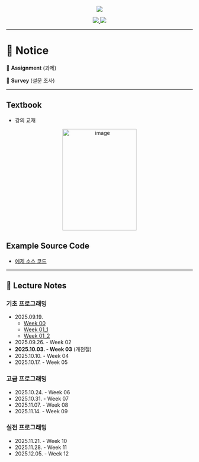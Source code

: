 <p align='center'>
    <img src="https://capsule-render.vercel.app/api?type=waving&color=auto&height=300&section=header&text=Basic&fontSize=90&animation=fadeIn&fontAlignY=38&desc=15:30%20~%2017:20%20on%20Fridays&descAlignY=51&descAlign=51"/>
</p>

<p align='center'>
  <a href="https://github.com/JSeong2024/2025-MYPAUL-PYTHONEDU/tree/main">
    <img src="https://img.shields.io/badge/Go%20To%20Back-F3EC69?&style=for-the-badge&&logoColor=white"/>
  </a>
  <a href="https://github.com/JSeong2024/2025-MYPAUL-PYTHONEDU/tree/main/PYTHON-2025-09/Intermediate">
    <img src="https://img.shields.io/badge/Intermediate-A676E6?&style=for-the-badge&&logoColor=white"/>
  </a>
</p>

---
# 📢 Notice
📝 **Assignment** (과제)

📑 **Survey** (설문 조사)

---

## Textbook
- 강의 교재
<P align='center'>
    <a href="https://www.hanbit.co.kr/store/books/look.php?p_code=B7132069963">
        <img width="200" height="273" alt="image" src="https://github.com/user-attachments/assets/e827753a-6715-400b-bdca-574b1f18146d"/>
    </a>
</P>

## Example Source Code
- [예제 소스 코드](https://www.hanbit.co.kr/support/supplement_survey.html?pcode=B7132069963)

---

## 📔 Lecture Notes
### 기초 프로그래밍
- 2025.09.19.
  - [Week 00](https://github.com/JSeong2024/2025-MYPAUL-PYTHONEDU/blob/main/PYTHON-2025-09/Basic/Lecture/Week-01/%5B%ED%8C%8C%EC%9D%B4%EC%8D%AC%20%EA%B8%B0%EC%B4%88%EA%B3%BC%EC%A0%95%5D%20Week%2000_OT.pptx)
  - [Week 01_1](https://github.com/JSeong2024/2025-MYPAUL-PYTHONEDU/blob/main/PYTHON-2025-09/Basic/Lecture/Week-01/%5B%ED%8C%8C%EC%9D%B4%EC%8D%AC%20%EA%B8%B0%EC%B4%88%EA%B3%BC%EC%A0%95%5D%20Week%2001_1_%ED%8C%8C%EC%9D%B4%EC%8D%AC%20%EB%B9%84%EA%B8%B4%EC%A6%88.pptx)
  - [Week 01_2](https://github.com/JSeong2024/2025-MYPAUL-PYTHONEDU/blob/main/PYTHON-2025-09/Basic/Lecture/Week-01/%5B%ED%8C%8C%EC%9D%B4%EC%8D%AC%20%EA%B8%B0%EC%B4%88%EA%B3%BC%EC%A0%95%5D%20Week%2001_2_%EB%B3%80%EC%88%98.pptx)
- 2025.09.26. - Week 02
- **2025.10.03. - Week 03** (개천절)
- 2025.10.10. - Week 04
- 2025.10.17. - Week 05

### 고급 프로그래밍
- 2025.10.24. - Week 06
- 2025.10.31. - Week 07
- 2025.11.07. - Week 08
- 2025.11.14. - Week 09

### 실전 프로그래밍
- 2025.11.21. - Week 10
- 2025.11.28. - Week 11
- 2025.12.05. - Week 12
